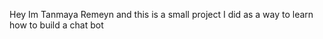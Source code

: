 Hey Im Tanmaya Remeyn 
and this is a small project I did as a way to learn how to build a chat bot 

